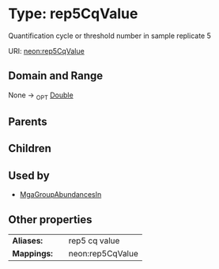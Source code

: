 
# Type: rep5CqValue


Quantification cycle or threshold number in sample replicate 5

URI: [neon:rep5CqValue](https://data.neonscience.org/rep5CqValue)


## Domain and Range

None ->  <sub>OPT</sub> [Double](types/Double.md)

## Parents


## Children


## Used by

 * [MgaGroupAbundancesIn](MgaGroupAbundancesIn.md)

## Other properties

|  |  |  |
| --- | --- | --- |
| **Aliases:** | | rep5 cq value |
| **Mappings:** | | neon:rep5CqValue |

